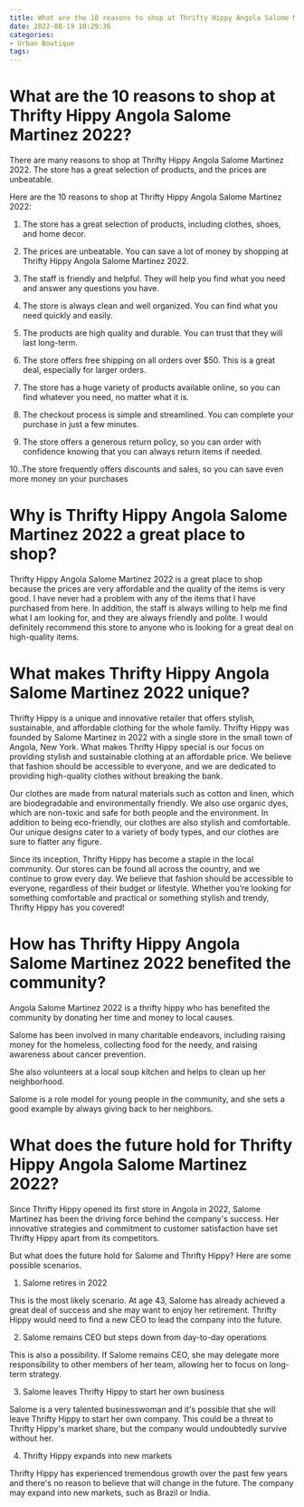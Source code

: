 ```yaml
---
title: What are the 10 reasons to shop at Thrifty Hippy Angola Salome Martinez 2022 
date: 2022-08-19 10:29:36
categories:
- Urban Boutique
tags:
---
```



#  What are the 10 reasons to shop at Thrifty Hippy Angola Salome Martinez 2022? 

There are many reasons to shop at Thrifty Hippy Angola Salome Martinez 2022. The store has a great selection of products, and the prices are unbeatable.

Here are the 10 reasons to shop at Thrifty Hippy Angola Salome Martinez 2022:

1. The store has a great selection of products, including clothes, shoes, and home decor.

2. The prices are unbeatable. You can save a lot of money by shopping at Thrifty Hippy Angola Salome Martinez 2022.

3. The staff is friendly and helpful. They will help you find what you need and answer any questions you have.

4. The store is always clean and well organized. You can find what you need quickly and easily.

5. The products are high quality and durable. You can trust that they will last long-term.

6. The store offers free shipping on all orders over $50. This is a great deal, especially for larger orders.

7. The store has a huge variety of products available online, so you can find whatever you need, no matter what it is.

8. The checkout process is simple and streamlined. You can complete your purchase in just a few minutes.

9. The store offers a generous return policy, so you can order with confidence knowing that you can always return items if needed.


10..The store frequently offers discounts and sales, so you can save even more money on your purchases

#  Why is Thrifty Hippy Angola Salome Martinez 2022 a great place to shop? 

Thrifty Hippy Angola Salome Martinez 2022 is a great place to shop because the prices are very affordable and the quality of the items is very good. I have never had a problem with any of the items that I have purchased from here. In addition, the staff is always willing to help me find what I am looking for, and they are always friendly and polite. I would definitely recommend this store to anyone who is looking for a great deal on high-quality items.

#  What makes Thrifty Hippy Angola Salome Martinez 2022 unique? 

Thrifty Hippy is a unique and innovative retailer that offers stylish, sustainable, and affordable clothing for the whole family. Thrifty Hippy was founded by Salome Martinez in 2022 with a single store in the small town of Angola, New York. What makes Thrifty Hippy special is our focus on providing stylish and sustainable clothing at an affordable price. We believe that fashion should be accessible to everyone, and we are dedicated to providing high-quality clothes without breaking the bank.

Our clothes are made from natural materials such as cotton and linen, which are biodegradable and environmentally friendly. We also use organic dyes, which are non-toxic and safe for both people and the environment. In addition to being eco-friendly, our clothes are also stylish and comfortable. Our unique designs cater to a variety of body types, and our clothes are sure to flatter any figure.

Since its inception, Thrifty Hippy has become a staple in the local community. Our stores can be found all across the country, and we continue to grow every day. We believe that fashion should be accessible to everyone, regardless of their budget or lifestyle. Whether you’re looking for something comfortable and practical or something stylish and trendy, Thrifty Hippy has you covered!

#  How has Thrifty Hippy Angola Salome Martinez 2022 benefited the community? 

Angola Salome Martinez 2022 is a thrifty hippy who has benefited the community by donating her time and money to local causes.

Salome has been involved in many charitable endeavors, including raising money for the homeless, collecting food for the needy, and raising awareness about cancer prevention.

She also volunteers at a local soup kitchen and helps to clean up her neighborhood.

Salome is a role model for young people in the community, and she sets a good example by always giving back to her neighbors.

#  What does the future hold for Thrifty Hippy Angola Salome Martinez 2022?

Since Thrifty Hippy opened its first store in Angola in 2022, Salome Martinez has been the driving force behind the company's success. Her innovative strategies and commitment to customer satisfaction have set Thrifty Hippy apart from its competitors.

But what does the future hold for Salome and Thrifty Hippy? Here are some possible scenarios.

1) Salome retires in 2022

This is the most likely scenario. At age 43, Salome has already achieved a great deal of success and she may want to enjoy her retirement. Thrifty Hippy would need to find a new CEO to lead the company into the future.

2) Salome remains CEO but steps down from day-to-day operations

This is also a possibility. If Salome remains CEO, she may delegate more responsibility to other members of her team, allowing her to focus on long-term strategy.

3) Salome leaves Thrifty Hippy to start her own business

Salome is a very talented businesswoman and it's possible that she will leave Thrifty Hippy to start her own company. This could be a threat to Thrifty Hippy's market share, but the company would undoubtedly survive without her.

4) Thrifty Hippy expands into new markets

Thrifty Hippy has experienced tremendous growth over the past few years and there's no reason to believe that will change in the future. The company may expand into new markets, such as Brazil or India.